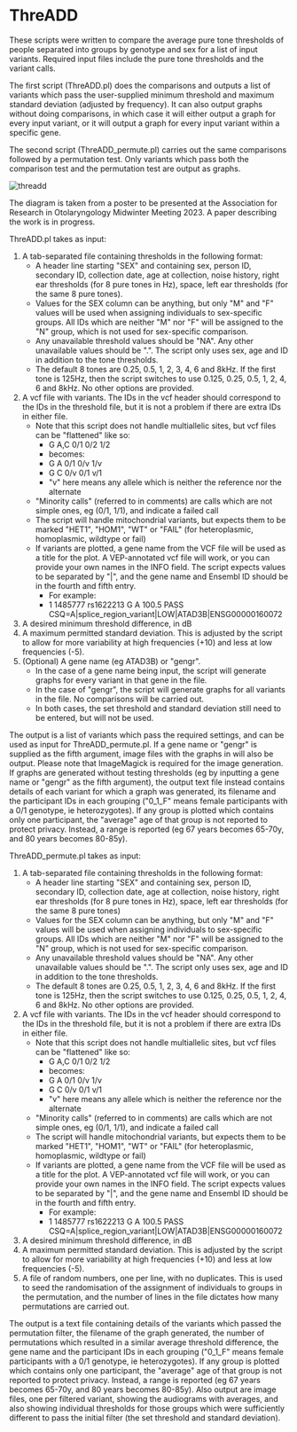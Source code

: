 # ThreADD

These scripts were written to compare the average pure tone thresholds of people separated into groups by genotype and sex for a list of input variants. Required input files include the pure tone thresholds and the variant calls. 

The first script (ThreADD.pl) does the comparisons and outputs a list of variants which pass the user-supplied minimum threshold and maximum standard deviation (adjusted by frequency). It can also output graphs without doing comparisons, in which case it will either output a graph for every input variant, or it will output a graph for every input variant within a specific gene.

The second script (ThreADD_permute.pl) carries out the same comparisons followed by a permutation test. Only variants which pass both the comparison test and the permutation test are output as graphs.

![threadd](https://user-images.githubusercontent.com/29064421/216606662-2bc22822-ea6c-4e36-a7a5-ff4bad661e22.png)

The diagram is taken from a poster to be presented at the Association for Research in Otolaryngology Midwinter Meeting 2023. A paper describing the work is in progress.

ThreADD.pl takes as input:
1. A tab-separated file containing thresholds in the following format:
   - A header line starting "SEX" and containing sex, person ID, secondary ID, collection date, age at collection, noise history, right ear thresholds (for 8 pure tones in Hz), space, left ear thresholds (for the same 8 pure tones). 
   - Values for the SEX column can be anything, but only "M" and "F" values will be used when assigning individuals to sex-specific groups. All IDs which are neither "M" nor "F" will be assigned to the "N" group, which is not used for sex-specific comparison.
   - Any unavailable threshold values should be "NA". Any other unavailable values should be ".". The script only uses sex, age and ID in addition to the tone thresholds.
   - The default 8 tones are 0.25, 0.5, 1, 2, 3, 4, 6 and 8kHz. If the first tone is 125Hz, then the script switches to use 0.125, 0.25, 0.5, 1, 2, 4, 6 and 8kHz. No other options are provided.
2. A vcf file with variants. The IDs in the vcf header should correspond to the IDs in the threshold file, but it is not a problem if there are extra IDs in either file. 
   - Note that this script does not handle multiallelic sites, but vcf files can be "flattened" like so:
     - G   A,C     0/1     0/2     1/2
     - becomes:
     - G   A       0/1     0/v     1/v
     - G   C       0/v     0/1     v/1
     - "v" here means any allele which is neither the reference nor the alternate
   - "Minority calls" (referred to in comments) are calls which are not simple ones, eg (0/1, 1/1), and indicate a failed call
   -  The script will handle mitochondrial variants, but expects them to be marked "HET1", "HOM1", "WT" or "FAIL" (for heteroplasmic, homoplasmic, wildtype or fail)
   - If variants are plotted, a gene name from the VCF file will be used as a title for the plot. A VEP-annotated vcf file will work, or you can provide your own names in the INFO field. The script expects values to be separated by "|", and the gene name and Ensembl ID should be in the fourth and fifth entry.
     - For example:
     - 1       1485777 rs1622213       G       A       100.5 PASS    CSQ=A|splice_region_variant|LOW|ATAD3B|ENSG00000160072
3. A desired minimum threshold difference, in dB
4. A maximum permitted standard deviation. This is adjusted by the script to allow for more variability at high frequencies (+10) and less at low frequencies (-5).
5. (Optional) A gene name (eg ATAD3B) or "gengr". 
   - In the case of a gene name being input, the script will generate graphs for every variant in that gene in the file.
   - In the case of "gengr", the script will generate graphs for all variants in the file. No comparisons will be carried out. 
   - In both cases, the set threshold and standard deviation still need to be entered, but will not be used.

The output is a list of variants which pass the required settings, and can be used as input for ThreADD_permute.pl. If a gene name or "gengr" is supplied as the fifth argument, image files with the graphs in will also be output.
Please note that ImageMagick is required for the image generation.
If graphs are generated without testing thresholds (eg by inputting a gene name or "gengr" as the fifth argument), the output text file instead contains details of each variant for which a graph was generated, its filename and the participant IDs in each grouping ("0_1_F" means female participants with a 0/1 genotype, ie heterozygotes).
If any group is plotted which contains only one participant, the "average" age of that group is not reported to protect privacy. Instead, a range is reported (eg 67 years becomes 65-70y, and 80 years becomes 80-85y).

ThreADD_permute.pl takes as input:
1. A tab-separated file containing thresholds in the following format:
   - A header line starting "SEX" and containing sex, person ID, secondary ID, collection date, age at collection, noise history, right ear thresholds (for 8 pure tones in Hz), space, left ear thresholds (for the same 8 pure tones)
   - Values for the SEX column can be anything, but only "M" and "F" values will be used when assigning individuals to sex-specific groups. All IDs which are neither "M" nor "F" will be assigned to the "N" group, which is not used for sex-specific comparison.
   - Any unavailable threshold values should be "NA". Any other unavailable values should be ".". The script only uses sex, age and ID in addition to the tone thresholds.
   - The default 8 tones are 0.25, 0.5, 1, 2, 3, 4, 6 and 8kHz. If the first tone is 125Hz, then the script switches to use 0.125, 0.25, 0.5, 1, 2, 4, 6 and 8kHz. No other options are provided.
2. A vcf file with variants. The IDs in the vcf header should correspond to the IDs in the threshold file, but it is not a problem if there are extra IDs in either file. 
   - Note that this script does not handle multiallelic sites, but vcf files can be "flattened" like so:
     - G   A,C     0/1     0/2     1/2
     - becomes:
     - G   A       0/1     0/v     1/v
     - G   C       0/v     0/1     v/1
     - "v" here means any allele which is neither the reference nor the alternate
   - "Minority calls" (referred to in comments) are calls which are not simple ones, eg (0/1, 1/1), and indicate a failed call
   -  The script will handle mitochondrial variants, but expects them to be marked "HET1", "HOM1", "WT" or "FAIL" (for heteroplasmic, homoplasmic, wildtype or fail)
   - If variants are plotted, a gene name from the VCF file will be used as a title for the plot. A VEP-annotated vcf file will work, or you can provide your own names in the INFO field. The script expects values to be separated by "|", and the gene name and Ensembl ID should be in the fourth and fifth entry.
     - For example:
     - 1       1485777 rs1622213       G       A       100.5 PASS    CSQ=A|splice_region_variant|LOW|ATAD3B|ENSG00000160072
3. A desired minimum threshold difference, in dB
4. A maximum permitted standard deviation. This is adjusted by the script to allow for more variability at high frequencies (+10) and less at low frequencies (-5).
5. A file of random numbers, one per line, with no duplicates. This is used to seed the randomisation of the assignment of individuals to groups in the permutation, and the number of lines in the file dictates how many permutations are carried out.

The output is a text file containing details of the variants which passed the permutation filter, the filename of the graph generated, the number of permutations which resulted in a similar average threshold difference, the gene name and the participant IDs in each grouping ("0_1_F" means female participants with a 0/1 genotype, ie heterozygotes).
If any group is plotted which contains only one participant, the "average" age of that group is not reported to protect privacy. Instead, a range is reported (eg 67 years becomes 65-70y, and 80 years becomes 80-85y).
Also output are image files, one per filtered variant, showing the audiograms with averages, and also showing individual thresholds for those groups which were sufficiently different to pass the initial filter (the set threshold and standard deviation).

